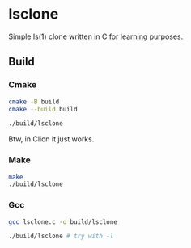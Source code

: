 # lsclone

Simple ls(1) clone written in C for learning purposes.

## Build

### Cmake


```bash
cmake -B build
cmake --build build

./build/lsclone
```

Btw, in Clion it just works.

### Make

```bash
make
./build/lsclone
```

### Gcc

```bash
gcc lsclone.c -o build/lsclone

./build/lsclone # try with -l
```
